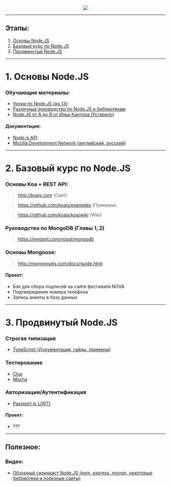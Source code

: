 <p align="center">
  <img src="https://upload.wikimedia.org/wikipedia/commons/7/7e/Node.js_logo_2015.svg" />
</p>


***
Этапы:
-------------
1. [Основы Node.JS](#1-Основы-nodejs)
2. [Базовый курс по Node.JS](#2-Базовый-курс-по-nodejs)
3. [Продвинутый Node.JS](#3-Продвинутый-nodejs)

***
# 1. Основы Node.JS
### Обучающие материалы: 
- [Уроки по Node.JS (до 13)](https://www.youtube.com/playlist?list=PL0lO_mIqDDFX0qH9w5YQIDV6Wxy0oawet):
- [Различные руководство по Node.JS и библиотекам](https://nodeguide.ru/doc)
- [Node.JS от А до Я от Ильи Кантора (Устарело)](https://www.youtube.com/playlist?list=PLsuEohlthXdkRSxJTkmTstWKHgBHsd3Dx)

#### Документация:
- [Node.js API](https://nodejs.org/api)
- [Mozilla Development Network (английский, русский)](https://developer.mozilla.org)

***
# 2. Базовый курс по Node.JS
### Основы Koa + REST API:
> <http://koajs.com> (Сайт)
<!-- -->
> <https://github.com/koajs/examples> (Примеры)
<!-- -->
> <https://github.com/koajs/koa/wiki> (Wiki)
<!-- -->

### Руководство по MongoDB (Главы 1, 2) 
> <https://metanit.com/nosql/mongodb>

### Основы Mongoose:
> <http://mongoosejs.com/docs/guide.html>

#### Проект:
- Бэк для сбора подписей на сайте фестиваля NOVA
- Подтверждение номера телефона
- Запись анкеты в базу данных

***
# 3. Продвинутый Node.JS
### Строгая типизация
- [TypeScript (Документация, гайды, примеры)](https://www.typescriptlang.org/docs/home.html)

### Тестирование 
- [Chai](http://www.chaijs.com/)
- [Mocha](https://mochajs.org/)

### Авторизация/Аутентификация
- [Passport.js (JWT)](http://www.passportjs.org/)

#### Проект:
- ???

***
Полезное:
-------------
### Видео:
- [Обзорный скринкаст Node.JS (npm, express, mongo, некоторые библиотеки и полезные сайты)](https://youtu.be/_EhqwOY4Ei0)

